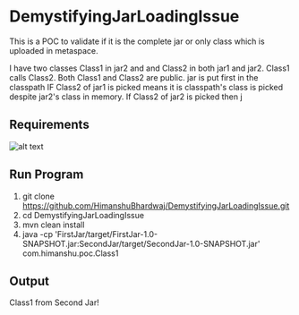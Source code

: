 # DemystifyingJarLoadingIssue

This is a POC to validate if it is the complete jar or only class which is uploaded in metaspace.

I have two classes Class1 in jar2 and and Class2 in both jar1 and jar2. Class1 calls Class2. Both Class1 and Class2 are public. jar is put first in the classpath
IF Class2 of jar1 is picked means it is classpath's class is picked despite jar2's class in memory. If Class2 of jar2 is picked then j


Requirements
-------------



![alt text](https://scontent.fblr1-3.fna.fbcdn.net/v/t1.0-9/48370725_10205733348608235_6159477427429965824_n.jpg?_nc_cat=109&_nc_ht=scontent.fblr1-3.fna&oh=13556d282e4c5066fa5dc2d0915833eb&oe=5C939E35)

Run Program
-------------

1. git clone https://github.com/HimanshuBhardwaj/DemystifyingJarLoadingIssue.git
2. cd DemystifyingJarLoadingIssue
3. mvn clean install
4. java -cp 'FirstJar/target/FirstJar-1.0-SNAPSHOT.jar:SecondJar/target/SecondJar-1.0-SNAPSHOT.jar' com.himanshu.poc.Class1


Output
------
Class1 from Second Jar!
